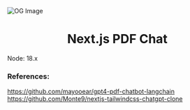 <img src="https://github.com/geniusFulldev/nextjs-langchain-pdf-chatbot/tree/main/public/images/screenshots/5.png?raw=true" alt="OG Image">
<h1 align="center">Next.js PDF Chat</h3>
Node: 18.x

### References: 
 https://github.com/mayooear/gpt4-pdf-chatbot-langchain
 https://github.com/Monte9/nextjs-tailwindcss-chatgpt-clone
 
